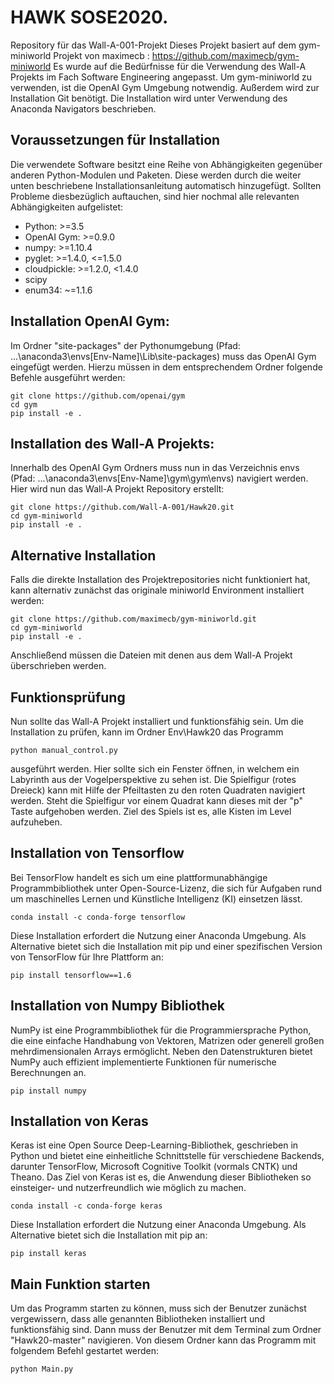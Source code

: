 # HAWK SOSE2020.
Repository für das Wall-A-001-Projekt
Dieses Projekt basiert auf dem gym-miniworld Projekt von maximecb : https://github.com/maximecb/gym-miniworld
Es wurde auf die Bedürfnisse für die Verwendung des Wall-A Projekts im Fach Software Engineering angepasst.
Um gym-miniworld zu verwenden, ist die OpenAI Gym Umgebung notwendig. Außerdem wird zur Installation Git benötigt.
Die Installation wird unter Verwendung des Anaconda Navigators beschrieben.

## Voraussetzungen für Installation
Die verwendete Software besitzt eine Reihe von Abhängigkeiten gegenüber anderen Python-Modulen und Paketen. Diese werden durch die weiter unten beschriebene Installationsanleitung automatisch hinzugefügt. Sollten Probleme diesbezüglich auftauchen, sind hier nochmal alle relevanten Abhängigkeiten aufgelistet:
- Python: >=3.5
- OpenAI Gym: >=0.9.0
- numpy: >=1.10.4
- pyglet: >=1.4.0, <=1.5.0
- cloudpickle: >=1.2.0, <1.4.0
- scipy
- enum34: ~=1.1.6

## Installation OpenAI Gym:
Im Ordner "site-packages" der Pythonumgebung (Pfad: ...\anaconda3\envs\[Env-Name]\Lib\site-packages) muss das OpenAI Gym eingefügt werden.
Hierzu müssen in dem entsprechendem Ordner folgende Befehle ausgeführt werden:
```
git clone https://github.com/openai/gym
cd gym
pip install -e .
```

## Installation des Wall-A Projekts:
Innerhalb des OpenAI Gym Ordners muss nun in das Verzeichnis envs (Pfad: ...\anaconda3\envs\[Env-Name]\gym\gym\envs) navigiert werden.
Hier wird nun das Wall-A Projekt Repository erstellt:
```
git clone https://github.com/Wall-A-001/Hawk20.git
cd gym-miniworld
pip install -e .
```

## Alternative Installation
Falls die direkte Installation des Projektrepositories nicht funktioniert hat, kann alternativ zunächst das originale
miniworld Environment installiert werden:
```
git clone https://github.com/maximecb/gym-miniworld.git
cd gym-miniworld
pip install -e .
```
Anschließend müssen die Dateien mit denen aus dem Wall-A Projekt überschrieben werden.

## Funktionsprüfung    
Nun sollte das Wall-A Projekt installiert und funktionsfähig sein.
Um die Installation zu prüfen, kann im Ordner Env\Hawk20 das Programm
```
python manual_control.py
```
ausgeführt werden. Hier sollte sich ein Fenster öffnen, in welchem ein Labyrinth aus der Vogelperspektive zu sehen ist.
Die Spielfigur (rotes Dreieck) kann mit Hilfe der Pfeiltasten zu den roten Quadraten navigiert werden.
Steht die Spielfigur vor einem Quadrat kann dieses mit der "p" Taste aufgehoben werden.
Ziel des Spiels ist es, alle Kisten im Level aufzuheben.

## Installation von Tensorflow
Bei TensorFlow handelt es sich um eine plattformunabhängige Programmbibliothek unter Open-Source-Lizenz, die sich für Aufgaben rund um maschinelles Lernen und Künstliche Intelligenz (KI) einsetzen lässt.
```
conda install -c conda-forge tensorflow
```
Diese Installation erfordert die Nutzung einer Anaconda Umgebung. Als Alternative bietet sich die Installation mit pip und einer spezifischen Version von TensorFlow für Ihre Plattform an:
```
pip install tensorflow==1.6
```
## Installation von Numpy Bibliothek 
NumPy ist eine Programmbibliothek für die Programmiersprache Python, die eine einfache Handhabung von Vektoren,
Matrizen oder generell großen mehrdimensionalen Arrays ermöglicht. Neben den Datenstrukturen bietet NumPy
auch effizient implementierte Funktionen für numerische Berechnungen an.
```
pip install numpy
```
## Installation von Keras 
Keras  ist eine Open Source Deep-Learning-Bibliothek, geschrieben in Python und  bietet eine einheitliche Schnittstelle für verschiedene Backends, darunter TensorFlow, Microsoft Cognitive Toolkit (vormals CNTK) und Theano. Das Ziel von Keras ist es, die Anwendung dieser Bibliotheken so einsteiger- und nutzerfreundlich wie möglich zu machen.
```
conda install -c conda-forge keras
``` 
Diese Installation erfordert die Nutzung einer Anaconda Umgebung. Als Alternative bietet sich die Installation mit pip  an:
```
pip install keras
``` 

## Main Funktion starten 
Um das Programm starten zu können, muss sich der Benutzer zunächst vergewissern, dass alle genannten Bibliotheken installiert und funktionsfähig sind. Dann muss der Benutzer mit dem Terminal zum Ordner "Hawk20-master" navigieren. Von diesem Ordner  kann das Programm mit folgendem Befehl gestartet werden:
```
python Main.py
``` 